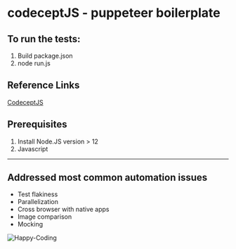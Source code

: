 # codeceptJS - puppeteer boilerplate
## To run the tests:
1. Build package.json
2. node run.js

## Reference Links
[CodeceptJS](https://codecept.io/ "https://codecept.io/")

## Prerequisites
1. Install Node.JS version > 12
2. Javascript

---

## Addressed most common automation issues
- Test flakiness
- Parallelization
- Cross browser with native apps
- Image comparison
- Mocking

![Happy-Coding](https://dribbble.com/shots/2888226-1800-Free-Minimal-Icon-Pack-20x20)
